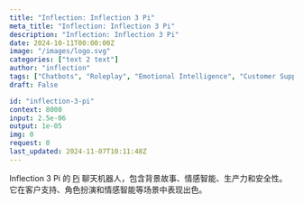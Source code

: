 ```yaml
---
title: "Inflection: Inflection 3 Pi"
meta_title: "Inflection: Inflection 3 Pi"
description: "Inflection: Inflection 3 Pi"
date: 2024-10-11T00:00:00Z
image: "/images/logo.svg"
categories: ["text 2 text"]
author: "inflection"
tags: ["Chatbots", "Roleplay", "Emotional Intelligence", "Customer Support", "Safety"]
draft: False

id: "inflection-3-pi"
context: 8000
input: 2.5e-06
output: 1e-05
img: 0
request: 0
last_updated: 2024-11-07T10:11:48Z
---
```


Inflection 3 Pi 的 [Pi](https://pi.ai) 聊天机器人，包含背景故事、情感智能、生产力和安全性。它在客户支持、角色扮演和情感智能等场景中表现出色。


